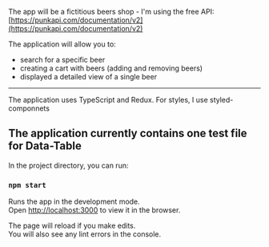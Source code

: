 The app will be a fictitious beers shop - I'm using the free API: [https://punkapi.com/documentation/v2](https://punkapi.com/documentation/v2)

The application will allow you to:
- search for a specific beer
- creating a cart with beers (adding and removing beers)
- displayed a detailed view of a single beer

---------------------------------------------------------------------------------------------------------------------------------------------
The application uses TypeScript and Redux. 
For styles, I use styled-componnets

The application currently contains one test file for Data-Table
---------------------------------------------------------------------------------------------------------------------------------------------

In the project directory, you can run:

### `npm start`

Runs the app in the development mode.\
Open [http://localhost:3000](http://localhost:3000) to view it in the browser.

The page will reload if you make edits.\
You will also see any lint errors in the console.

